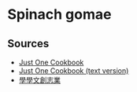 # Spinach gomae

## Sources

- [Just One Cookbook](https://www.youtube.com/watch?v=NN98B6TzH3)
- [Just One Cookbook (text version)](http://www.justonecookbook.com/spinach-with-sesame-sauce/)
- [學學文創志業](https://www.youtube.com/watch?v=NrqhKAW0fnA)
